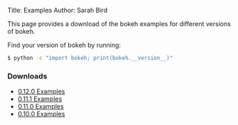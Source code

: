 Title: Examples
Author: Sarah Bird

This page provides a download of the bokeh examples for different versions of bokeh.

Find your version of bokeh by running:

```sh
$ python -c "import bokeh; print(bokeh.__version__)"
```

### Downloads

* [0.12.0 Examples](/assets/examples-0.12.0.zip)
* [0.11.1 Examples](/assets/examples-0.11.1.zip)
* [0.11.0 Examples](/assets/examples-0.11.0.zip)
* [0.10.0 Examples](/assets/examples-0.10.0.zip)
